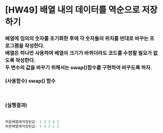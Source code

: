 # [HW49] 배열 내의 데이터를 역순으로 저장하기


<h3>

배열에 임의의 숫자를 초기화한 후에 각 숫자들의 위치를 반대로 바꾸는 프로그램을 작성한다. </br>
배열은 하나만 사용하며 배열의 크기가 바뀌더라도 코드를 수정할 필요가 없도록 작성한다.</br>
두 변수의 값을 바꾸기 위해서는 swap()함수를 구현하여 바꾸도록 하자.</br></br>
(사용함수) swap() 함수

</br></br>
(실행결과)
</br></br></h3>

```cpp
처음배열에저장된값: 1 2 3 4 5 
바뀐배열에저장된값: 5 4 3 2 1

```